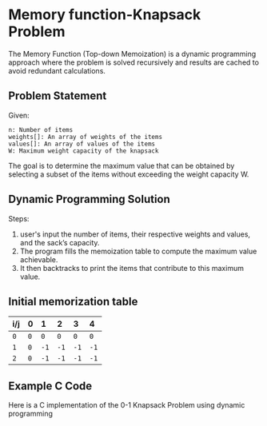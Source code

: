 
# Memory function-Knapsack Problem

The Memory Function (Top-down Memoization) is a dynamic programming approach where the problem is solved recursively and results are cached to avoid redundant calculations.


## Problem Statement
Given:

    n: Number of items
    weights[]: An array of weights of the items
    values[]: An array of values of the items
    W: Maximum weight capacity of the knapsack

The goal is to determine the maximum value that can be obtained by selecting a subset of the items without exceeding the weight capacity W.
## Dynamic Programming Solution
Steps:
 1. user's input the number of items, their respective weights and values, and the sack’s capacity.
 2. The program fills the memoization table to compute the maximum value achievable.
 3. It then backtracks to print the items that contribute to this maximum value.
 
## Initial memorization table


| i/j | 0   | 1  | 2  | 3   | 4  |
| :-------- | :------- | :------- | :------| :-------| :-------|
| `0` | `0` |  `0` | `0` | `0` | `0` | 
| `1` | `0` |  `-1` | `-1` | `-1` | `-1` | 
| `2` | `0` |  `-1` | `-1` | `-1` | `-1` | 



## Example C Code
Here is a C implementation of the 0-1 Knapsack Problem using dynamic programming